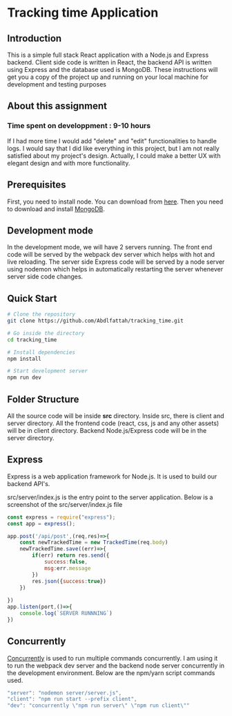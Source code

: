 # Tracking time Application



## Introduction
This is a simple full stack React application with a Node.js and Express backend. Client side code is written in React, the backend API is written using Express and the database used is MongoDB.
These instructions will get you a copy of the project up and running on your local machine for development and testing purposes

## About this assignment
### Time spent on developpment : 9-10 hours
If I had more time I would add "delete" and "edit" functionalities to handle logs. I would say that I did like everything in this project, but I am not really satisfied about my project's design. Actually, I could make a better UX with elegant design and with more functionality.

### 

## Prerequisites

First, you need to install node. You can download from [here](https://nodejs.org/en/).
Then you need to download and install [MongoDB](https://www.mongodb.com/).

## Development mode
In the development mode, we will have 2 servers running. The front end code will be served by the webpack dev server which helps with hot and live reloading. The server side Express code will be served by a node server using nodemon which helps in automatically restarting the server whenever server side code changes.

## Quick Start
```bash
# Clone the repository
git clone https://github.com/Abdlfattah/tracking_time.git

# Go inside the directory
cd tracking_time

# Install dependencies
npm install

# Start development server
npm run dev
```

## Folder Structure
All the source code will be inside **src** directory. Inside src, there is client and server directory. All the frontend code (react, css, js and any other assets) will be in client directory. Backend Node.js/Express code will be in the server directory.

## Express

Express is a web application framework for Node.js. It is used to build our backend API's.

src/server/index.js is the entry point to the server application. Below is a screenshot of the src/server/index.js file

```javascript
const express = require("express");
const app = express();

app.post('/api/post',(req,res)=>{
    const newTrackedTime = new TrackedTime(req.body)
    newTrackedTime.save((err)=>{
        if(err) return res.send({
            success:false,
            msg:err.message
        })
        res.json({success:true})
    })
    
})
app.listen(port,()=>{
    console.log(`SERVER RUNNNING`)
})
```

## Concurrently
[Concurrently](https://github.com/kimmobrunfeldt/concurrently) is used to run multiple commands concurrently. I am using it to run the webpack dev server and the backend node server concurrently in the development environment. Below are the npm/yarn script commands used.

```javascript
"server": "nodemon server/server.js",
"client": "npm run start --prefix client",
"dev": "concurrently \"npm run server\" \"npm run client\""
```
